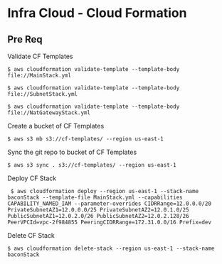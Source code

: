 # Infra Cloud - Cloud Formation

## Pre Req

Validate CF Templates

` $ aws cloudformation validate-template --template-body file://MainStack.yml `

` $ aws cloudformation validate-template --template-body file://SubnetStack.yml `

` $ aws cloudformation validate-template --template-body file://NatGatewayStack.yml `

Create a bucket of CF Templates

` $ aws s3 mb s3://cf-templates/ --region us-east-1 `

Sync the git repo to bucket of CF Templates

` $ aws s3 sync . s3://cf-templates/ --region us-east-1 `

Deploy CF Stack

` $ aws cloudformation deploy --region us-east-1 --stack-name baconStack --template-file MainStack.yml --capabilities CAPABILITY_NAMED_IAM --parameter-overrides CIDRRange=12.0.0.0/20 PrivateSubnetAZ1=12.0.0.0/25 PrivateSubnetAZ2=12.0.1.0/25 PublicSubnetAZ1=12.0.2.0/26 PublicSubnetAZ2=12.0.2.128/26 PeerVPCId=vpc-2f984855 PeeringCIDRRange=172.31.0.0/16 Prefix=dev`

Delete CF Stack

` $ aws cloudformation delete-stack --region us-east-1 --stack-name baconStack `